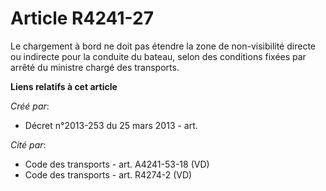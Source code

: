 # Article R4241-27

Le chargement à bord ne doit pas étendre la zone de non-visibilité directe ou indirecte pour la conduite du bateau, selon des
conditions fixées par arrêté du ministre chargé des transports.

**Liens relatifs à cet article**

_Créé par_:

  - Décret n°2013-253 du 25 mars 2013 - art.

_Cité par_:

  - Code des transports - art. A4241-53-18 (VD)
  - Code des transports - art. R4274-2 (VD)
